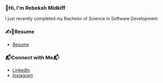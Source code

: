 ### 👋Hi, I'm Rebekah Midkiff
I just recently completed my Bachelor of Science in Software Development


### ✍️📝Resume
* [Resume](https://github.com/rebmid/rebmid.github.io/blob/main/Rebekah%20Midkiff-Resume_.pdf)


### 📬Connect with Me📬
* [LinkedIn](https://www.linkedin.com/in/rebekahm/)
* [Instagram](https://www.instagram.com/rebmid_/)

